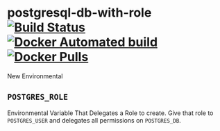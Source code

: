 # postgresql-db-with-role [![Build Status](https://travis-ci.com/ChristopherDavenport/postgres-db-with-role.svg?branch=master)](https://travis-ci.com/ChristopherDavenport/postgres-db-with-role) [![Docker Automated build](https://img.shields.io/docker/automated/christopherdavenport/postgres-db-with-role.svg?maxAge=2592000)](https://hub.docker.com/r/christopherdavenport/postgres-db-with-role/) [![Docker Pulls](https://img.shields.io/docker/pulls/christopherdavenport/postgres-db-with-role.svg)](https://hub.docker.com/r/christopherdavenport/postgres-db-with-role/)

New Environmental

## `POSTGRES_ROLE`

Environmental Variable That Delegates a Role to create.
Give that role to `POSTGRES_USER` and delegates
all permissions on `POSTGRES_DB`.